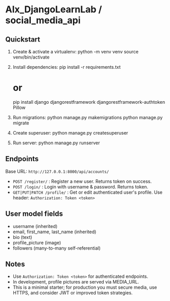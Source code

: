 # Alx_DjangoLearnLab / social_media_api

## Quickstart

1. Create & activate a virtualenv:
   python -m venv venv
   source venv/bin/activate

2. Install dependencies:
   pip install -r requirements.txt
   # or
   pip install django djangorestframework djangorestframework-authtoken Pillow

3. Run migrations:
   python manage.py makemigrations
   python manage.py migrate

4. Create superuser:
   python manage.py createsuperuser

5. Run server:
   python manage.py runserver

## Endpoints

Base URL: `http://127.0.0.1:8000/api/accounts/`

- `POST /register/` : Register a new user. Returns token on success.
- `POST /login/` : Login with username & password. Returns token.
- `GET|PUT|PATCH /profile/` : Get or edit authenticated user's profile. Use header:
  `Authorization: Token <token>`

## User model fields

- username (inherited)
- email, first_name, last_name (inherited)
- bio (text)
- profile_picture (image)
- followers (many-to-many self-referential)

## Notes

- Use `Authorization: Token <token>` for authenticated endpoints.
- In development, profile pictures are served via MEDIA_URL.
- This is a minimal starter; for production you must secure media, use HTTPS, and consider JWT or improved token strategies.
